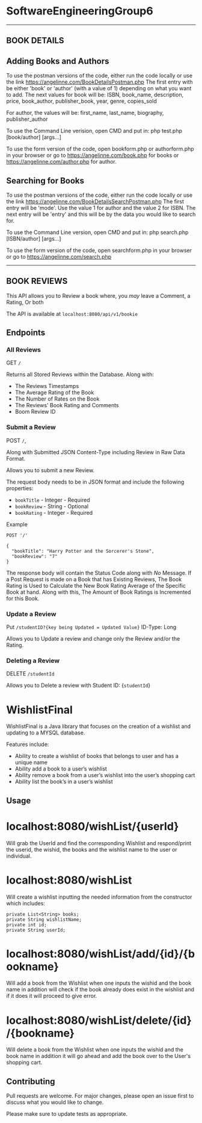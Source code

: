 # SoftwareEngineeringGroup6

---------------------------
BOOK DETAILS
---------------------------

Adding Books and Authors
----------------------------

To use the postman versions of the code, either run the code locally or use the link https://angelinne.com/BookDetailsPostman.php
The first entry with be either 'book' or 'author' (with a value of 1) depending on what you want to add. The next values for book will be:
ISBN, 
book_name, 
description, 
price, 
book_author, 
publisher_book, 
year, 
genre, 
copies_sold

For author, the values will be:
first_name, 
last_name, 
biography, 
publisher_author

To use the Command Line verision, open CMD and put in:
php test.php [book/author] [args...]

To use the form version of the code, open bookform.php or authorform.php in your browser or go to https://angelinne.com/book.php for books or https://angelinne.com/author.php for author.


Searching for Books
----------------------------

To use the postman versions of the code, either run the code locally or use the link https://angelinne.com/BookDetailsSearchPostman.php
The first entry will be 'mode'. Use the value 1 for author and the value 2 for ISBN. The next entry will be 'entry' and this will be by the data you would like to search for. 

To use the Command Line version, open CMD and put in:
php search.php [ISBN/author] [args...]

To use the form version of the code, open searchform.php in your browser or go to https://angelinne.com/search.php

---------------------------
BOOK REVIEWS
---------------------------

This API allows you to Review a book where, you *may* leave a Comment, a Rating, Or both

The API is available at `localhost:8080/api/v1/bookie`

## Endpoints ##

### All Reviews ###

GET `/`

Returns all Stored Reviews within the Database. Along with:
- The Reviews Timestamps 
- The Average Rating of the Book
- The Number of Rates on the Book
- The Reviews' Book Rating and Comments
- Boom Review ID

### Submit a Review ###

POST `/`, 

Along with Submitted JSON Content-Type including Review in Raw Data Format.

Allows you to submit a new Review.

The request body needs to be in JSON format and include the following properties:

 - `bookTitle` - Integer - Required
 - `bookReview` - String - Optional
 - `bookRating` - Integer - Required

Example
```
POST '/'

{
  "bookTitle": "Harry Potter and the Sorcerer's Stone",
  "bookReview": "7"
}
```
The response body will contain the Status Code along with *No* Message.
If a Post Request is made on a Book that has Existing Reviews, The Book Rating is Used
to Calculate the New Book Rating Average of the Specific Book at hand. Along with this,
The Amount of Book Ratings is Incremented for this Book. 

### Update a Review ###

Put `/studentID?{key being Updated = Updated Value}` ID-Type: Long

Allows you to Update a review and change only the Review and/or the Rating.

### Deleting a Review ###

DELETE `/studentId`

Allows you to Delete a review with Student ID: {`studentId`}


# WishlistFinal

WishlistFinal is a Java library that focuses on the creation of a wishlist and updating to a MYSQL database. 

Features include:
- Ability to create a wishlist of books that belongs to user and has a unique name
- Ability add a book to a user’s wishlist
- Ability remove a book from a user’s wishlist into the user’s shopping cart
- Ability list the book’s in a user’s wishlist


## Usage

# localhost:8080/wishList/{userId}
Will grab the UserId and find the corresponding Wishlist and respond/print the userid, the wishid, the books and the wishlist name to the user or individual.

# localhost:8080/wishList
Will create a wishlist inputting the needed information from the constructor which includes:

    private List<String> books;
    private String wishlistName;
    private int id;
    private String userId;


# localhost:8080/wishList/add/{id}/{bookname}
Will add a book from the Wishlist when one inputs the wishid and the book name in addition will check if the book already does exist in the wishlist and if it does it will proceed to give error.

# localhost:8080/wishList/delete/{id}/{bookname}
Will delete a book from the Wishlist when one inputs the wishid and the book name in addition it will go ahead and add the book over to the User's shopping cart.


## Contributing
Pull requests are welcome. For major changes, please open an issue first to discuss what you would like to change.

Please make sure to update tests as appropriate.









